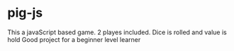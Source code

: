 # pig-js
This a javaScript based game.
2 playes included.
Dice is rolled and value is hold
Good project for a beginner level learner
